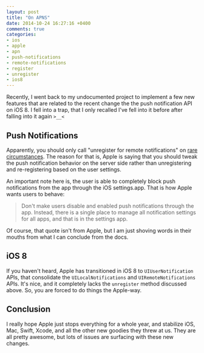 ```yaml
---
layout: post
title: "On APNS"
date: 2014-10-24 16:27:16 +0400
comments: true
categories: 
- ios
- apple
- apn
- push-notifications
- remote-notifications
- register
- unregister
- ios8
---
```


Recently, I went back to my undocumented project to implement a few new features that are related to the recent change the the push notification API on iOS 8. I fell into a trap, that I only recalled I've fell into it before after falling into it again `>__<`

## Push Notifications

Apparently, you should only call "unregister for remote notifications" on [rare circumstances](https://developer.apple.com/library/ios/DOCUMENTATION/UIKit/Reference/UIApplication_Class/index.html#//apple_ref/occ/instm/UIApplication/unregisterForRemoteNotifications). The reason for that is, Apple is saying that you should tweak the push notification behavior on the server side rather than unregistering and re-registering based on the user settings.

An important note here is, the user is able to completely block push notifications from the app through the iOS settings.app. That is how Apple wants users to behave:

> Don't make users disable and enabled push notifications through the app. Instead, there is a single place to manage all notification settings for all apps, and that is in the settings app.

Of course, that quote isn't from Apple, but I am just shoving words in their mouths from what I can conclude from the docs.

## iOS 8

If you haven't heard, Apple has transitioned in iOS 8 to `UIUserNotification` APIs, that consolidate the `UILocalNotifications` and `UIRemoteNotifications` APIs. It's nice, and it completely lacks the `unregister` method discussed above. So, you are forced to do things the Apple-way.

## Conclusion

I really hope Apple just stops everything for a whole year, and stabilize iOS, Mac, Swift, Xcode, and all the other new goodies they threw at us. They are all pretty awesome, but lots of issues are surfacing with these new changes.
